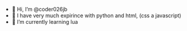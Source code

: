 - 👋 Hi, I’m @coder026jb
- 👀 I have very much expirince with python and html, (css a javascript)
- 🌱 I’m currently learning lua

<!---
coder026jb/coder026jb is a ✨ special ✨ repository because its `README.md` (this file) appears on your GitHub profile.
You can click the Preview link to take a look at your changes.
--->
